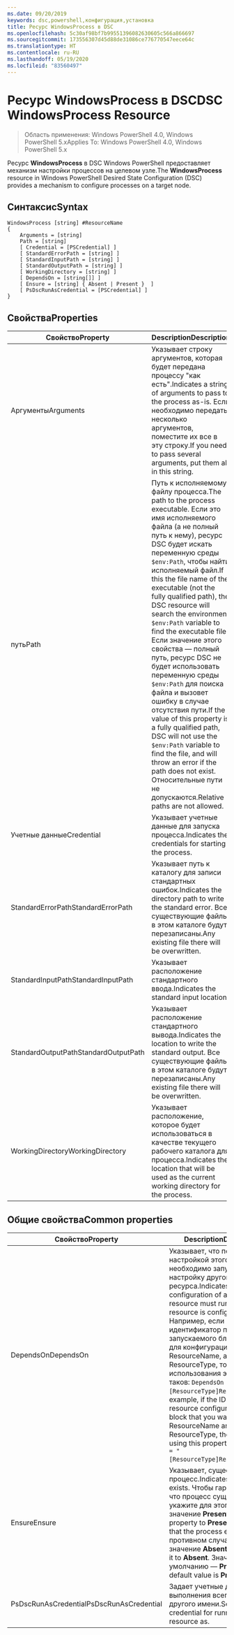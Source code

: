 ```yaml
---
ms.date: 09/20/2019
keywords: dsc,powershell,конфигурация,установка
title: Ресурс WindowsProcess в DSC
ms.openlocfilehash: 5c30af98bf7b99551396082630605c566a866697
ms.sourcegitcommit: 173556307d45d88de31086ce776770547eece64c
ms.translationtype: HT
ms.contentlocale: ru-RU
ms.lasthandoff: 05/19/2020
ms.locfileid: "83560497"
---
```

# <a name="dsc-windowsprocess-resource"></a><span data-ttu-id="a0d8f-103">Ресурс WindowsProcess в DSC</span><span class="sxs-lookup"><span data-stu-id="a0d8f-103">DSC WindowsProcess Resource</span></span>

> <span data-ttu-id="a0d8f-104">Область применения: Windows PowerShell 4.0, Windows PowerShell 5.x</span><span class="sxs-lookup"><span data-stu-id="a0d8f-104">Applies To: Windows PowerShell 4.0, Windows PowerShell 5.x</span></span>

<span data-ttu-id="a0d8f-105">Ресурс **WindowsProcess** в DSC Windows PowerShell предоставляет механизм настройки процессов на целевом узле.</span><span class="sxs-lookup"><span data-stu-id="a0d8f-105">The **WindowsProcess** resource in Windows PowerShell Desired State Configuration (DSC) provides a mechanism to configure processes on a target node.</span></span>

## <a name="syntax"></a><span data-ttu-id="a0d8f-106">Синтаксис</span><span class="sxs-lookup"><span data-stu-id="a0d8f-106">Syntax</span></span>

```Syntax
WindowsProcess [string] #ResourceName
{
    Arguments = [string]
    Path = [string]
    [ Credential = [PSCredential] ]
    [ StandardErrorPath = [string] ]
    [ StandardInputPath = [string] ]
    [ StandardOutputPath = [string] ]
    [ WorkingDirectory = [string] ]
    [ DependsOn = [string[]] ]
    [ Ensure = [string] { Absent | Present }  ]
    [ PsDscRunAsCredential = [PSCredential] ]
}
```

## <a name="properties"></a><span data-ttu-id="a0d8f-107">Свойства</span><span class="sxs-lookup"><span data-stu-id="a0d8f-107">Properties</span></span>

|<span data-ttu-id="a0d8f-108">Свойство</span><span class="sxs-lookup"><span data-stu-id="a0d8f-108">Property</span></span> |<span data-ttu-id="a0d8f-109">Description</span><span class="sxs-lookup"><span data-stu-id="a0d8f-109">Description</span></span> |
|---|---|
|<span data-ttu-id="a0d8f-110">Аргументы</span><span class="sxs-lookup"><span data-stu-id="a0d8f-110">Arguments</span></span> |<span data-ttu-id="a0d8f-111">Указывает строку аргументов, которая будет передана процессу "как есть".</span><span class="sxs-lookup"><span data-stu-id="a0d8f-111">Indicates a string of arguments to pass to the process as-is.</span></span> <span data-ttu-id="a0d8f-112">Если необходимо передать несколько аргументов, поместите их все в эту строку.</span><span class="sxs-lookup"><span data-stu-id="a0d8f-112">If you need to pass several arguments, put them all in this string.</span></span> |
|<span data-ttu-id="a0d8f-113">путь</span><span class="sxs-lookup"><span data-stu-id="a0d8f-113">Path</span></span> |<span data-ttu-id="a0d8f-114">Путь к исполняемому файлу процесса.</span><span class="sxs-lookup"><span data-stu-id="a0d8f-114">The path to the process executable.</span></span> <span data-ttu-id="a0d8f-115">Если это имя исполняемого файла (а не полный путь к нему), ресурс DSC будет искать переменную среды `$env:Path`, чтобы найти исполняемый файл.</span><span class="sxs-lookup"><span data-stu-id="a0d8f-115">If this the file name of the executable (not the fully qualified path), the DSC resource will search the environment `$env:Path` variable to find the executable file.</span></span> <span data-ttu-id="a0d8f-116">Если значение этого свойства — полный путь, ресурс DSC не будет использовать переменную среды `$env:Path` для поиска файла и вызовет ошибку в случае отсутствия пути.</span><span class="sxs-lookup"><span data-stu-id="a0d8f-116">If the value of this property is a fully qualified path, DSC will not use the `$env:Path` variable to find the file, and will throw an error if the path does not exist.</span></span> <span data-ttu-id="a0d8f-117">Относительные пути не допускаются.</span><span class="sxs-lookup"><span data-stu-id="a0d8f-117">Relative paths are not allowed.</span></span> |
|<span data-ttu-id="a0d8f-118">Учетные данные</span><span class="sxs-lookup"><span data-stu-id="a0d8f-118">Credential</span></span> |<span data-ttu-id="a0d8f-119">Указывает учетные данные для запуска процесса.</span><span class="sxs-lookup"><span data-stu-id="a0d8f-119">Indicates the credentials for starting the process.</span></span> |
|<span data-ttu-id="a0d8f-120">StandardErrorPath</span><span class="sxs-lookup"><span data-stu-id="a0d8f-120">StandardErrorPath</span></span> |<span data-ttu-id="a0d8f-121">Указывает путь к каталогу для записи стандартных ошибок.</span><span class="sxs-lookup"><span data-stu-id="a0d8f-121">Indicates the directory path to write the standard error.</span></span> <span data-ttu-id="a0d8f-122">Все существующие файлы в этом каталоге будут перезаписаны.</span><span class="sxs-lookup"><span data-stu-id="a0d8f-122">Any existing file there will be overwritten.</span></span> |
|<span data-ttu-id="a0d8f-123">StandardInputPath</span><span class="sxs-lookup"><span data-stu-id="a0d8f-123">StandardInputPath</span></span> |<span data-ttu-id="a0d8f-124">Указывает расположение стандартного ввода.</span><span class="sxs-lookup"><span data-stu-id="a0d8f-124">Indicates the standard input location.</span></span> |
|<span data-ttu-id="a0d8f-125">StandardOutputPath</span><span class="sxs-lookup"><span data-stu-id="a0d8f-125">StandardOutputPath</span></span> |<span data-ttu-id="a0d8f-126">Указывает расположение стандартного вывода.</span><span class="sxs-lookup"><span data-stu-id="a0d8f-126">Indicates the location to write the standard output.</span></span> <span data-ttu-id="a0d8f-127">Все существующие файлы в этом каталоге будут перезаписаны.</span><span class="sxs-lookup"><span data-stu-id="a0d8f-127">Any existing file there will be overwritten.</span></span> |
|<span data-ttu-id="a0d8f-128">WorkingDirectory</span><span class="sxs-lookup"><span data-stu-id="a0d8f-128">WorkingDirectory</span></span> |<span data-ttu-id="a0d8f-129">Указывает расположение, которое будет использоваться в качестве текущего рабочего каталога для процесса.</span><span class="sxs-lookup"><span data-stu-id="a0d8f-129">Indicates the location that will be used as the current working directory for the process.</span></span> |

## <a name="common-properties"></a><span data-ttu-id="a0d8f-130">Общие свойства</span><span class="sxs-lookup"><span data-stu-id="a0d8f-130">Common properties</span></span>

|<span data-ttu-id="a0d8f-131">Свойство</span><span class="sxs-lookup"><span data-stu-id="a0d8f-131">Property</span></span> |<span data-ttu-id="a0d8f-132">Description</span><span class="sxs-lookup"><span data-stu-id="a0d8f-132">Description</span></span> |
|---|---|
|<span data-ttu-id="a0d8f-133">DependsOn</span><span class="sxs-lookup"><span data-stu-id="a0d8f-133">DependsOn</span></span> |<span data-ttu-id="a0d8f-134">Указывает, что перед настройкой этого ресурса необходимо запустить настройку другого ресурса.</span><span class="sxs-lookup"><span data-stu-id="a0d8f-134">Indicates that the configuration of another resource must run before this resource is configured.</span></span> <span data-ttu-id="a0d8f-135">Например, если идентификатор первого запускаемого блока сценария для конфигурации ресурса — ResourceName, а его тип — ResourceType, то синтаксис использования этого свойства таков: `DependsOn = "[ResourceType]ResourceName"`.</span><span class="sxs-lookup"><span data-stu-id="a0d8f-135">For example, if the ID of the resource configuration script block that you want to run first is ResourceName and its type is ResourceType, the syntax for using this property is `DependsOn = "[ResourceType]ResourceName"`.</span></span> |
|<span data-ttu-id="a0d8f-136">Ensure</span><span class="sxs-lookup"><span data-stu-id="a0d8f-136">Ensure</span></span> |<span data-ttu-id="a0d8f-137">Указывает, существует ли процесс.</span><span class="sxs-lookup"><span data-stu-id="a0d8f-137">Indicates if the process exists.</span></span> <span data-ttu-id="a0d8f-138">Чтобы гарантировать, что процесс существует, укажите для этого свойства значение **Present**.</span><span class="sxs-lookup"><span data-stu-id="a0d8f-138">Set this property to **Present** to ensure that the process exists.</span></span> <span data-ttu-id="a0d8f-139">В противном случае укажите значение **Absent**.</span><span class="sxs-lookup"><span data-stu-id="a0d8f-139">Otherwise, set it to **Absent**.</span></span> <span data-ttu-id="a0d8f-140">Значение по умолчанию — **Present**.</span><span class="sxs-lookup"><span data-stu-id="a0d8f-140">The default value is **Present**.</span></span> |
|<span data-ttu-id="a0d8f-141">PsDscRunAsCredential</span><span class="sxs-lookup"><span data-stu-id="a0d8f-141">PsDscRunAsCredential</span></span> |<span data-ttu-id="a0d8f-142">Задает учетные данные для выполнения всего ресурса от другого имени.</span><span class="sxs-lookup"><span data-stu-id="a0d8f-142">Sets the credential for running the entire resource as.</span></span> |
